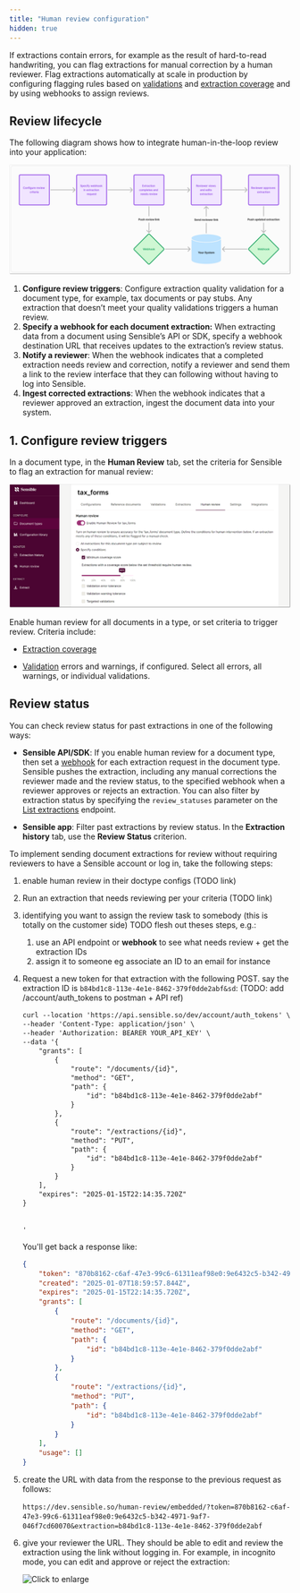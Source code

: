 ```yaml
---
title: "Human review configuration"
hidden: true
---
```


If extractions contain errors, for example as the result of hard-to-read handwriting, you can flag extractions for manual correction by a human reviewer. Flag extractions automatically at scale in production by configuring flagging rules based on [validations](doc:validate-extractions) and [extraction coverage](doc:coverage) and by using webhooks to assign reviews.

## Review lifecycle

The following diagram shows how to integrate human-in-the-loop review into your application: 

![Click to enlarge](https://raw.githubusercontent.com/sensible-hq/sensible-docs/main/readme-sync/assets/v0/images/final/human_review_5.png)

1. **Configure review triggers**: Configure extraction quality validation for a document type, for example, tax documents or pay stubs. Any extraction that doesn’t meet your quality validations triggers a human review.
2. **Specify a webhook for each document extraction:** When extracting data from a document using Sensible’s API or SDK, specify a webhook destination URL that receives updates to the extraction’s review status. 
3. **Notify a reviewer**: When the webhook indicates that a completed extraction needs review and correction, notify a reviewer and send them a link to the review interface that they can following without having to log into Sensible.
4. **Ingest corrected extractions**: When the webhook indicates that a reviewer approved an extraction, ingest the document data into your system.

## 1. Configure review triggers

In a document type, in the **Human Review** tab, set the criteria for Sensible to flag an extraction for manual review:

![Click to enlarge](https://raw.githubusercontent.com/sensible-hq/sensible-docs/main/readme-sync/assets/v0/images/final/human_review_1.png) 

Enable human review for all documents in a type, or set criteria to trigger review. Criteria include:

- [Extraction coverage](doc:coverage)

- [Validation](doc:validate-extractions) errors and warnings, if configured. Select all errors, all warnings, or individual validations. 

  

## Review status

You can check review status for past extractions in one of the following ways:

- **Sensible API/SDK**: If you enable human review for a document type, then set a [webhook](doc:api-tutorial-webhook) for each extraction request in the document type. Sensible pushes the extraction, including any manual corrections the reviewer made and the review status, to the specified webhook when a reviewer approves or rejects an extraction.  You can also filter by extraction status by specifying the `review_statuses` parameter on the [List extractions](reference:list-extractions) endpoint.

- **Sensible app**: Filter past extractions by review status. In the **Extraction history** tab, use the **Review Status** criterion.







To implement sending document extractions for review without requiring reviewers to have a Sensible account or log in, take the following steps:

1. enable human review in their doctype configs (TODO link)

2. Run an extraction that needs reviewing per your criteria (TODO link)

3. identifying you want to assign the review task to somebody (this is totally on the customer side) TODO flesh out theses steps, e.g.: 

   1. use an API endpoint or **webhook** to see what needs review + get the extraction IDs
   2. assign it to someone eg associate an ID to an email for instance

4. Request a new token for that extraction with the following POST. say the extraction ID is `b84bd1c8-113e-4e1e-8462-379f0dde2abf&sd`: (TODO: add /account/auth_tokens to postman + API ref)

   

   ```curl
   curl --location 'https://api.sensible.so/dev/account/auth_tokens' \
   --header 'Content-Type: application/json' \
   --header 'Authorization: BEARER YOUR_API_KEY' \
   --data '{
       "grants": [
           {
               "route": "/documents/{id}",
               "method": "GET",
               "path": {
                   "id": "b84bd1c8-113e-4e1e-8462-379f0dde2abf"
               }
           },
           {
               "route": "/extractions/{id}",
               "method": "PUT",
               "path": {
                   "id": "b84bd1c8-113e-4e1e-8462-379f0dde2abf"
               }
           }
       ],
       "expires": "2025-01-15T22:14:35.720Z"
   }
   
   
   '
   ```

   You'll get back a response like:

   ```json
   {
       "token": "870b8162-c6af-47e3-99c6-61311eaf98e0:9e6432c5-b342-4971-9af7-046f7cd60070",
       "created": "2025-01-07T18:59:57.844Z",
       "expires": "2025-01-15T22:14:35.720Z",
       "grants": [
           {
               "route": "/documents/{id}",
               "method": "GET",
               "path": {
                   "id": "b84bd1c8-113e-4e1e-8462-379f0dde2abf"
               }
           },
           {
               "route": "/extractions/{id}",
               "method": "PUT",
               "path": {
                   "id": "b84bd1c8-113e-4e1e-8462-379f0dde2abf"
               }
           }
       ],
       "usage": []
   }
   ```

   

5. create the URL with data from the response to the previous request as follows:

   ```https://dev.sensible.so/human-review/embedded/?token=870b8162-c6af-47e3-99c6-61311eaf98e0:9e6432c5-b342-4971-9af7-046f7cd60070&extraction=b84bd1c8-113e-4e1e-8462-379f0dde2abf ```

6. give your reviewer the URL. They should be able to edit and review the extraction using the link without logging in. For example, in incognito mode, you can edit and approve or reject the extraction:

   ![Click to enlarge](https://raw.githubusercontent.com/sensible-hq/sensible-docs/main/readme-sync/assets/v0/images/final/human_review_magic_link.png) 
